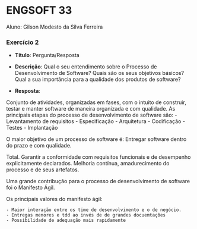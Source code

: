# ENGSOFT 33

Aluno: Gilson Modesto da Silva Ferreira

### Exercício 2

- **Título**: Pergunta/Resposta
- **Descrição**: Qual o seu entendimento sobre o Processo de Desenvolvimento de Software? Quais são os seus objetivos básicos? 
Qual a sua importância para a qualidade dos produtos de software?

- **Resposta**: 

Conjunto de atividades, organizadas em fases, com o intuito de construir, testar e manter software de maneira organizada e com qualidade. As principais etapas do processo
de desenvolvimento de software são:
	- Levantamento de requisitos
	- Especificação
	- Arquitetura
	- Codificação
	- Testes
	- Implantação

O maior objetivo de um processo de software é: Entregar software dentro do prazo e com qualidade.

Total. Garantir a conformidade com requisitos funcionais e de desempenho explicitamente declarados. Melhoria contínua, amadurecimento do processo e de seus artefatos.

Uma grande contribução para o processo de desenvolvimento de software foi o Manifesto Ágil.

Os principais valores do manifesto ágil:

	- Maior interação entre os time de desenvolvimento e o de negócio.
	- Entregas menores e tdd ao invés de de grandes docuemtações 
	- Possibilidade de adequação mais rapidamente	
	